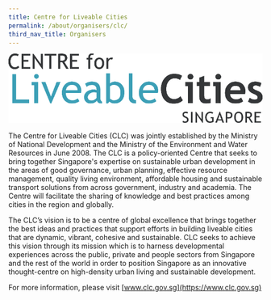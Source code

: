 ```yaml
---
title: Centre for Liveable Cities
permalink: /about/organisers/clc/
third_nav_title: Organisers
---
```


![Centre for Liveable Cities](/images/clclogo.png)

The Centre for Liveable Cities (CLC) was jointly established by the Ministry of National Development and the Ministry of the Environment and Water Resources in June 2008. The CLC is a policy-oriented Centre that seeks to bring together Singapore's expertise on sustainable urban development in the areas of good governance, urban planning, effective resource management, quality living environment, affordable housing and sustainable transport solutions from across government, industry and academia. The Centre will facilitate the sharing of knowledge and best practices among cities in the region and globally.

The CLC’s vision is to be a centre of global excellence that brings together the best ideas and practices that support efforts in building liveable cities that are dynamic, vibrant, cohesive and sustainable. CLC seeks to achieve this vision through its mission which is to harness developmental experiences across the public, private and people sectors from Singapore and the rest of the world in order to position Singapore as an innovative thought-centre on high-density urban living and sustainable development.

For more information, please visit [www.clc.gov.sg](https://www.clc.gov.sg)
